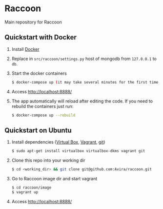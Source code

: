 Raccoon
=======

Main repository for Raccoon

Quickstart with Docker
----------------------

1. Install [Docker](https://www.docker.com/)
2. Replace in `src/raccoon/settings.py` host of mongodb from `127.0.0.1` to `db`.
3. Start the docker containers

   ```bash
   $ docker-compose up (it may take several minutes for the first time)
   ```
4. Access [http://localhost:8888/](http://localhost:8888/)
5. The app automatically will reload after editing the code. If you need to rebuild the containers just run:

   ```bash
   $ docker-compose up --rebuild
   ```

Quickstart on Ubuntu
--------------------

1. Install dependencies ([Virtual Box](https://www.virtualbox.org/wiki/Downloads), [Vagrant](https://www.vagrantup.com/downloads.html), [git](https://git-scm.com/downloads))

   ```bash
   $ sudo apt-get install virtualbox virtualbox-dkms vagrant git
   ```

2. Clone this repo into your working dir

   ```bash
   $ cd <working_dir> && git clone git@github.com:Avira/raccoon.git
   ```

3. Go to Raccoon image dir and start vagrant

   ```bash
   $ cd raccoon/image
   $ vagrant up
   ```

4. Access [http://localhost:8888/](http://localhost:8888/)


